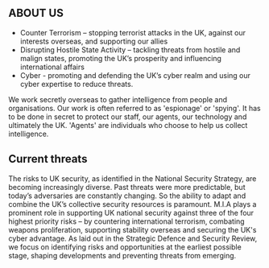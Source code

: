 ## ABOUT US

- Counter Terrorism – stopping terrorist attacks in the UK, against our interests overseas, and supporting our allies
- Disrupting Hostile State Activity – tackling threats from hostile and malign states, promoting the UK’s prosperity and influencing international affairs
- Cyber - promoting and defending the UK’s cyber realm and using our cyber expertise to reduce threats.

We work secretly overseas to gather intelligence from people and organisations. Our work is often referred to as 'espionage' or 'spying'. It has to be done in secret to protect our staff, our agents, our technology and ultimately the UK. 'Agents' are individuals who choose to help us collect intelligence.

## Current threats

The risks to UK security, as identified in the National Security Strategy, are becoming increasingly diverse. Past threats were more predictable, but today’s adversaries are constantly changing. So the ability to adapt and combine the UK’s collective security resources is paramount. M.I.A plays a prominent role in supporting UK national security against three of the four highest priority risks – by countering international terrorism, combating weapons proliferation, supporting stability overseas and securing the UK's cyber advantage. As laid out in the Strategic Defence and Security Review, we focus on identifying risks and opportunities at the earliest possible stage, shaping developments and preventing threats from emerging.
